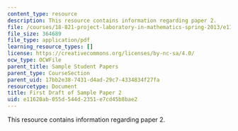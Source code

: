 ```yaml
---
content_type: resource
description: This resource contains information regarding paper 2.
file: /courses/18-821-project-laboratory-in-mathematics-spring-2013/e11620ab055d544d2351e7cd45b8bae2_MIT18_821S13_paper2-first.pdf
file_size: 364689
file_type: application/pdf
learning_resource_types: []
license: https://creativecommons.org/licenses/by-nc-sa/4.0/
ocw_type: OCWFile
parent_title: Sample Student Papers
parent_type: CourseSection
parent_uid: 17bb2e38-7431-d4ad-29c7-4334834f27fa
resourcetype: Document
title: First Draft of Sample Paper 2
uid: e11620ab-055d-544d-2351-e7cd45b8bae2
---
```

This resource contains information regarding paper 2.